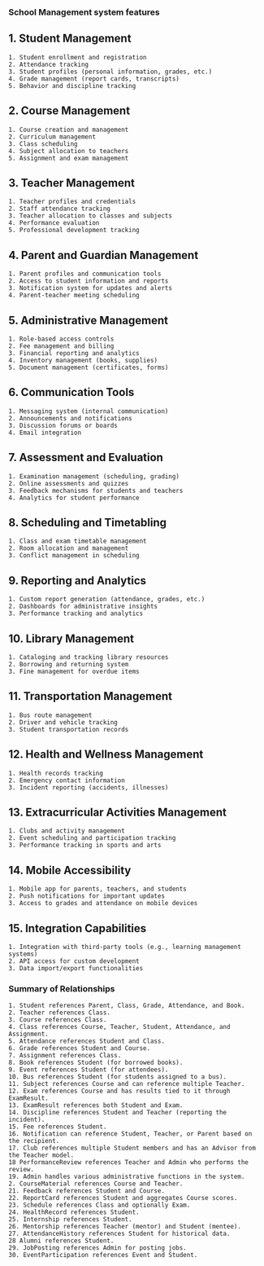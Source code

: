 ### School Management system features

## 1. Student Management
    1. Student enrollment and registration
    2. Attendance tracking
    3. Student profiles (personal information, grades, etc.)
    4. Grade management (report cards, transcripts)
    5. Behavior and discipline tracking

## 2. Course Management
    1. Course creation and management
    2. Curriculum management
    3. Class scheduling
    4. Subject allocation to teachers
    5. Assignment and exam management

## 3. Teacher Management
    1. Teacher profiles and credentials
    2. Staff attendance tracking
    3. Teacher allocation to classes and subjects
    4. Performance evaluation
    5. Professional development tracking

## 4. Parent and Guardian Management
    1. Parent profiles and communication tools
    2. Access to student information and reports
    3. Notification system for updates and alerts
    4. Parent-teacher meeting scheduling

## 5. Administrative Management
    1. Role-based access controls
    2. Fee management and billing
    3. Financial reporting and analytics
    4. Inventory management (books, supplies)
    5. Document management (certificates, forms)

## 6. Communication Tools
    1. Messaging system (internal communication)
    2. Announcements and notifications
    3. Discussion forums or boards
    4. Email integration

## 7. Assessment and Evaluation
    1. Examination management (scheduling, grading)
    2. Online assessments and quizzes
    3. Feedback mechanisms for students and teachers
    4. Analytics for student performance

## 8. Scheduling and Timetabling
    1. Class and exam timetable management
    2. Room allocation and management
    3. Conflict management in scheduling

## 9. Reporting and Analytics
    1. Custom report generation (attendance, grades, etc.)
    2. Dashboards for administrative insights
    3. Performance tracking and analytics

## 10. Library Management
    1. Cataloging and tracking library resources
    2. Borrowing and returning system
    3. Fine management for overdue items

## 11. Transportation Management
    1. Bus route management
    2. Driver and vehicle tracking
    3. Student transportation records

## 12. Health and Wellness Management
    1. Health records tracking
    2. Emergency contact information
    3. Incident reporting (accidents, illnesses)

## 13. Extracurricular Activities Management
    1. Clubs and activity management
    2. Event scheduling and participation tracking
    3. Performance tracking in sports and arts

## 14. Mobile Accessibility
    1. Mobile app for parents, teachers, and students
    2. Push notifications for important updates
    3. Access to grades and attendance on mobile devices

## 15. Integration Capabilities
    1. Integration with third-party tools (e.g., learning management systems)
    2. API access for custom development
    3. Data import/export functionalities


### Summary of Relationships
    1. Student references Parent, Class, Grade, Attendance, and Book.
    2. Teacher references Class.
    3. Course references Class.
    4. Class references Course, Teacher, Student, Attendance, and Assignment.
    5. Attendance references Student and Class.
    6. Grade references Student and Course.
    7. Assignment references Class.
    8. Book references Student (for borrowed books).
    9. Event references Student (for attendees).
    10. Bus references Student (for students assigned to a bus).
    11. Subject references Course and can reference multiple Teacher.
    12. Exam references Course and has results tied to it through ExamResult.
    13. ExamResult references both Student and Exam.
    14. Discipline references Student and Teacher (reporting the incident).
    15. Fee references Student.
    16. Notification can reference Student, Teacher, or Parent based on the recipient.
    17. Club references multiple Student members and has an Advisor from the Teacher model.
    18 PerformanceReview references Teacher and Admin who performs the review.
    19. Admin handles various administrative functions in the system.    
    2. CourseMaterial references Course and Teacher.
    21. Feedback references Student and Course.
    22. ReportCard references Student and aggregates Course scores.
    23. Schedule references Class and optionally Exam.
    24. HealthRecord references Student.
    25. Internship references Student.
    26. Mentorship references Teacher (mentor) and Student (mentee).
    27. AttendanceHistory references Student for historical data.
    28 Alumni references Student.
    29. JobPosting references Admin for posting jobs.
    30. EventParticipation references Event and Student.